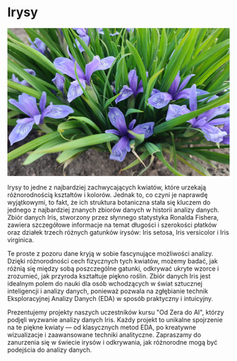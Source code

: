 
# Irysy

![Irysy](../assets/iris.jpg)

Irysy to jedne z najbardziej zachwycających kwiatów, które urzekają różnorodnością kształtów i kolorów. Jednak to, co czyni je naprawdę wyjątkowymi, to fakt, że ich struktura botaniczna stała się kluczem do jednego z najbardziej znanych zbiorów danych w historii analizy danych. Zbiór danych Iris, stworzony przez słynnego statystyka Ronalda Fishera, zawiera szczegółowe informacje na temat długości i szerokości płatków oraz działek trzech różnych gatunków irysów: Iris setosa, Iris versicolor i Iris virginica.

Te proste z pozoru dane kryją w sobie fascynujące możliwości analizy. Dzięki różnorodności cech fizycznych tych kwiatów, możemy badać, jak różnią się między sobą poszczególne gatunki, odkrywać ukryte wzorce i zrozumieć, jak przyroda kształtuje piękno roślin. Zbiór danych Iris jest idealnym polem do nauki dla osób wchodzących w świat sztucznej inteligencji i analizy danych, ponieważ pozwala na zgłębianie technik Eksploracyjnej Analizy Danych (EDA) w sposób praktyczny i intuicyjny.

Prezentujemy projekty naszych uczestników kursu "Od Zera do AI", którzy podjęli wyzwanie analizy danych Iris. Każdy projekt to unikalne spojrzenie na te piękne kwiaty — od klasycznych metod EDA, po kreatywne wizualizacje i zaawansowane techniki analityczne. Zapraszamy do zanurzenia się w świecie irysów i odkrywania, jak różnorodne mogą być podejścia do analizy danych.
